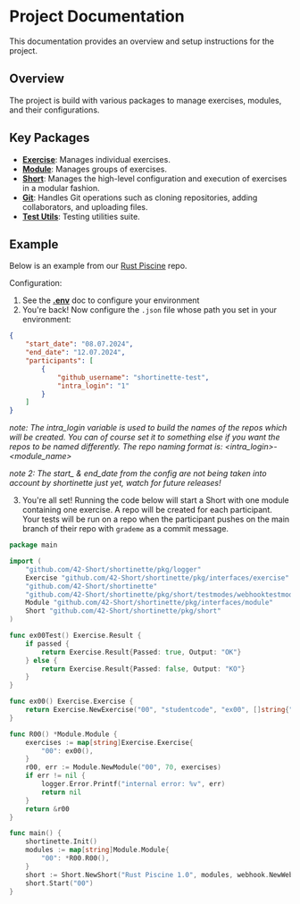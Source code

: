 # Project Documentation
This documentation provides an overview and setup instructions for the project.

## Overview
The project is build with various packages to manage exercises, modules, and their configurations.

## Key Packages
* **[Exercise](EXERCISE.md)**: Manages individual exercises.
* **[Module](MODULE.md)**: Manages groups of exercises.
* **[Short](SHORT.md)**: Manages the high-level configuration and execution of exercises in a modular fashion.
* **[Git](GIT.md)**: Handles Git operations such as cloning repositories, adding collaborators, and uploading files.
* **[Test Utils](TESTUTILS.md)**: Testing utilities suite.

## Example
Below is an example from our [Rust Piscine](https://github.com/42-Short/rust) repo.

Configuration:
1. See the **[.env](DOTENV.md)** doc to configure your environment
2. You're back! Now configure the `.json` file whose path you set in your environment:
```json
{
    "start_date": "08.07.2024",
    "end_date": "12.07.2024",
    "participants": [
        {
            "github_username": "shortinette-test",
            "intra_login": "1"
        }
    ]
}
```
_note: The intra\_login variable is used to build the names of the repos which will be created. You can of course set it to something else if you want the repos to be named differently. The repo naming format is: <intra_login>-<module_name>_

_note 2: The start\_ & end\_date from the config are not being taken into account by shortinette just yet, watch for future releases!_

3. You're all set! Running the code below will start a Short with one module containing one exercise. A repo will be created for each participant. Your tests will be run on a repo when the participant pushes on the main branch of their repo with `grademe` as a commit message.
```go
package main

import (
	"github.com/42-Short/shortinette/pkg/logger"
	Exercise "github.com/42-Short/shortinette/pkg/interfaces/exercise"
	"github.com/42-Short/shortinette"
	"github.com/42-Short/shortinette/pkg/short/testmodes/webhooktestmode"
	Module "github.com/42-Short/shortinette/pkg/interfaces/module"
	Short "github.com/42-Short/shortinette/pkg/short"
)

func ex00Test() Exercise.Result {
    if passed {
        return Exercise.Result{Passed: true, Output: "OK"}
    } else {
        return Exercise.Result{Passed: false, Output: "KO"}
    }
}

func ex00() Exercise.Exercise {
	return Exercise.NewExercise("00", "studentcode", "ex00", []string{"hello.rs"}, "program", "", []string{"println"}, nil, map[string]int{"unsafe": 0}, 10, ex00Test)
}

func R00() *Module.Module {
	exercises := map[string]Exercise.Exercise{
		"00": ex00(),
	}
	r00, err := Module.NewModule("00", 70, exercises)
	if err != nil {
		logger.Error.Printf("internal error: %v", err)
		return nil
	}
	return &r00
}

func main() {
	shortinette.Init()
	modules := map[string]Module.Module{
		"00": *R00.R00(),
	}
	short := Short.NewShort("Rust Piscine 1.0", modules, webhook.NewWebhookTestMode(modules))
	short.Start("00")
}
```
